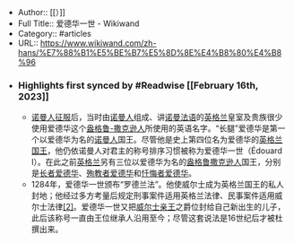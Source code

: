 - Author:: [[）]]
- Full Title:: 爱德华一世 - Wikiwand
- Category:: #articles
- URL:: https://www.wikiwand.com/zh-hans/%E7%88%B1%E5%BE%B7%E5%8D%8E%E4%B8%80%E4%B8%96
- ### Highlights first synced by #Readwise [[February 16th, 2023]]
    - [诺曼人征服](/zh-hans/%E8%AF%BA%E6%9B%BC%E5%BE%81%E6%9C%8D%E8%8B%B1%E6%A0%BC%E5%85%B0)后，当时由[诺曼人](/zh-hans/%E8%AB%BE%E6%9B%BC%E4%BA%BA "诺曼人")组成、讲[诺曼法语](/zh-hans/%E7%9B%8E%E6%A0%BC%E9%B2%81-%E8%AF%BA%E6%9B%BC%E8%AF%AD "盎格鲁-诺曼语")的[英格兰](/zh-hans/%E8%8B%B1%E6%A0%BC%E8%98%AD "英格兰")皇室及贵族很少使用爱德华这个[盎格鲁-撒克逊人](/zh-hans/%E7%9B%8E%E6%A0%BC%E9%AD%AF-%E6%92%92%E5%85%8B%E9%81%9C%E4%BA%BA)所使用的英语名字。“长腿”爱德华是第一个以爱德华为名的[诺曼人](/zh-hans/%E8%AF%BA%E6%9B%BC%E4%BA%BA "诺曼人")国王。尽管他是史上第四位名为爱德华的[英格兰国王](/zh-hans/%E8%8B%B1%E6%A0%BC%E5%85%B0%E5%9B%BD%E7%8E%8B)，他仍依诺曼人对君主的称号排序习惯被称为爱德华一世（Édouard I）。在此之前[英格兰](/zh-hans/%E8%8B%B1%E6%A0%BC%E8%98%AD "英格兰")另有三位以爱德华为名的[盎格鲁撒克逊人](/zh-hans/%E7%9B%8E%E6%A0%BC%E9%B2%81%E6%92%92%E5%85%8B%E9%80%8A%E4%BA%BA)国王，分别是[长者爱德华](/zh-hans/%E9%95%B7%E8%80%85%E6%84%9B%E5%BE%B7%E8%8F%AF "长者爱德华")、[殉教者爱德华](/zh-hans/%E6%AE%89%E6%95%99%E8%80%85%E6%84%9B%E5%BE%B7%E8%8F%AF "殉教者爱德华")和[忏悔者爱德华](/zh-hans/%E6%87%BA%E6%82%94%E8%80%85%E6%84%9B%E5%BE%B7%E8%8F%AF "忏悔者爱德华")。
    - 1284年，爱德华一世颁布“罗德兰法”。他使威尔士成为英格兰国王的私人封地；他经过多方考量后规定刑事案件适用英格兰法律、民事案件适用威尔士法律[[2]](#citenote2)。爱德华一世又把[威尔士亲王](/zh-hans/%E5%A8%81%E5%B0%94%E5%A3%AB%E4%BA%B2%E7%8E%8B "威尔士亲王")之爵位封给自己新出生的儿子，此后该称号一直由王位继承人沿用至今；尽管这套说法是16世纪后才被杜撰出来。
